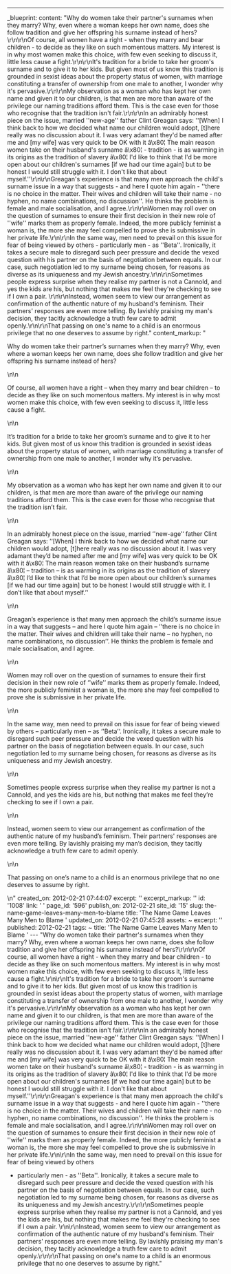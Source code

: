 ---
_blueprint:
  content: "Why do women take their partner's surnames when they marry? Why, even
    where a woman keeps her own name, does she follow tradition and give her offspring
    his surname instead of hers?\r\n\r\nOf course, all women have a right - when they
    marry and bear children - to decide as they like on such momentous matters. My
    interest is in why most women make this choice, with few even seeking to discuss
    it, little less cause a fight.\r\n\r\nIt's tradition for a bride to take her groom's
    surname and to give it to her kids. But given most of us know this tradition is
    grounded in sexist ideas about the property status of women, with marriage constituting
    a transfer of ownership from one male to another, I wonder why it's pervasive.\r\n\r\nMy
    observation as a woman who has kept her own name and given it to our children,
    is that men are more than aware of the privilege our naming traditions afford
    them. This is the case even for those who recognise that the tradition isn't fair.\r\n\r\nIn
    an admirably honest piece on the issue, married ''new-age'' father Clint Greagan
    says: ''[When] I think back to how we decided what name our children would adopt,
    [t]here really was no discussion about it. I was very adamant they'd be named
    after me and [my wife] was very quick to be OK with it â\x80¦ The main reason
    women take on their husband's surname â\x80¦ - tradition - is as warming in its
    origins as the tradition of slavery â\x80¦ I'd like to think that I'd be more
    open about our children's surnames [if we had our time again] but to be honest
    I would still struggle with it. I don't like that about myself.''\r\n\r\nGreagan's
    experience is that many men approach the child's surname issue in a way that suggests
    - and here I quote him again - ''there is no choice in the matter. Their wives
    and children will take their name - no hyphen, no name combinations, no discussion''.
    He thinks the problem is female and male socialisation, and I agree.\r\n\r\nWomen
    may roll over on the question of surnames to ensure their first decision in their
    new role of ''wife'' marks them as properly female. Indeed, the more publicly
    feminist a woman is, the more she may feel compelled to prove she is submissive
    in her private life.\r\n\r\nIn the same way, men need to prevail on this issue
    for fear of being viewed by others - particularly men - as ''Beta''. Ironically,
    it takes a secure male to disregard such peer pressure and decide the vexed question
    with his partner on the basis of negotiation between equals. In our case, such
    negotiation led to my surname being chosen, for reasons as diverse as its uniqueness
    and my Jewish ancestry.\r\n\r\nSometimes people express surprise when they realise
    my partner is not a Cannold, and yes the kids are his, but nothing that makes
    me feel they're checking to see if I own a pair. \r\n\r\nInstead, women seem to
    view our arrangement as confirmation of the authentic nature of my husband's feminism.
    Their partners' responses are even more telling. By lavishly praising my man's
    decision, they tacitly acknowledge a truth few care to admit openly.\r\n\r\nThat
    passing on one's name to a child is an enormous privilege that no one deserves
    to assume by right."
  content_markup: "<p>Why do women take their partner&rsquo;s surnames when they marry?
    Why, even where a woman keeps her own name, does she follow tradition and give
    her offspring his surname instead of hers?</p>\n\n<p>Of course, all women have
    a right &ndash; when they marry and bear children &ndash; to decide as they like
    on such momentous matters. My interest is in why most women make this choice,
    with few even seeking to discuss it, little less cause a fight.</p>\n\n<p>It&rsquo;s
    tradition for a bride to take her groom&rsquo;s surname and to give it to her
    kids. But given most of us know this tradition is grounded in sexist ideas about
    the property status of women, with marriage constituting a transfer of ownership
    from one male to another, I wonder why it&rsquo;s pervasive.</p>\n\n<p>My observation
    as a woman who has kept her own name and given it to our children, is that men
    are more than aware of the privilege our naming traditions afford them. This is
    the case even for those who recognise that the tradition isn&rsquo;t fair.</p>\n\n<p>In
    an admirably honest piece on the issue, married &lsquo;'new-age&rsquo;&lsquo;
    father Clint Greagan says: &rsquo;&lsquo;[When] I think back to how we decided
    what name our children would adopt, [t]here really was no discussion about it.
    I was very adamant they&rsquo;d be named after me and [my wife] was very quick
    to be OK with it â\x80¦ The main reason women take on their husband&rsquo;s surname
    â\x80¦ &ndash; tradition &ndash; is as warming in its origins as the tradition
    of slavery â\x80¦ I&rsquo;d like to think that I&rsquo;d be more open about our
    children&rsquo;s surnames [if we had our time again] but to be honest I would
    still struggle with it. I don&rsquo;t like that about myself.&rsquo;'</p>\n\n<p>Greagan&rsquo;s
    experience is that many men approach the child&rsquo;s surname issue in a way
    that suggests &ndash; and here I quote him again &ndash; &lsquo;'there is no choice
    in the matter. Their wives and children will take their name &ndash; no hyphen,
    no name combinations, no discussion&rsquo;&lsquo;. He thinks the problem is female
    and male socialisation, and I agree.</p>\n\n<p>Women may roll over on the question
    of surnames to ensure their first decision in their new role of &lsquo;'wife&rsquo;&lsquo;
    marks them as properly female. Indeed, the more publicly feminist a woman is,
    the more she may feel compelled to prove she is submissive in her private life.</p>\n\n<p>In
    the same way, men need to prevail on this issue for fear of being viewed by others
    &ndash; particularly men &ndash; as &lsquo;'Beta&rsquo;&lsquo;. Ironically, it
    takes a secure male to disregard such peer pressure and decide the vexed question
    with his partner on the basis of negotiation between equals. In our case, such
    negotiation led to my surname being chosen, for reasons as diverse as its uniqueness
    and my Jewish ancestry.</p>\n\n<p>Sometimes people express surprise when they
    realise my partner is not a Cannold, and yes the kids are his, but nothing that
    makes me feel they&rsquo;re checking to see if I own a pair.</p>\n\n<p>Instead,
    women seem to view our arrangement as confirmation of the authentic nature of
    my husband&rsquo;s feminism. Their partners' responses are even more telling.
    By lavishly praising my man&rsquo;s decision, they tacitly acknowledge a truth
    few care to admit openly.</p>\n\n<p>That passing on one&rsquo;s name to a child
    is an enormous privilege that no one deserves to assume by right.</p>\n"
  created_on: 2012-02-21 07:44:07
  excerpt: ''
  excerpt_markup: ''
  id: '1008'
  link: ' '
  page_id: '596'
  publish_on: 2012-02-21
  site_id: '15'
  slug: the-name-game-leaves-many-men-to-blame
  title: 'The Name Game Leaves Many Men to Blame '
  updated_on: 2012-02-21 07:45:28
assets: ~
excerpt: ''
published: 2012-02-21
tags: ~
title: 'The Name Game Leaves Many Men to Blame '
--- "Why do women take their partner's surnames when they marry? Why, even where a
  woman keeps her own name, does she follow tradition and give her offspring his surname
  instead of hers?\r\n\r\nOf course, all women have a right - when they marry and
  bear children - to decide as they like on such momentous matters. My interest is
  in why most women make this choice, with few even seeking to discuss it, little
  less cause a fight.\r\n\r\nIt's tradition for a bride to take her groom's surname
  and to give it to her kids. But given most of us know this tradition is grounded
  in sexist ideas about the property status of women, with marriage constituting a
  transfer of ownership from one male to another, I wonder why it's pervasive.\r\n\r\nMy
  observation as a woman who has kept her own name and given it to our children, is
  that men are more than aware of the privilege our naming traditions afford them.
  This is the case even for those who recognise that the tradition isn't fair.\r\n\r\nIn
  an admirably honest piece on the issue, married ''new-age'' father Clint Greagan
  says: ''[When] I think back to how we decided what name our children would adopt,
  [t]here really was no discussion about it. I was very adamant they'd be named after
  me and [my wife] was very quick to be OK with it â\x80¦ The main reason women take
  on their husband's surname â\x80¦ - tradition - is as warming in its origins as
  the tradition of slavery â\x80¦ I'd like to think that I'd be more open about our
  children's surnames [if we had our time again] but to be honest I would still struggle
  with it. I don't like that about myself.''\r\n\r\nGreagan's experience is that many
  men approach the child's surname issue in a way that suggests - and here I quote
  him again - ''there is no choice in the matter. Their wives and children will take
  their name - no hyphen, no name combinations, no discussion''. He thinks the problem
  is female and male socialisation, and I agree.\r\n\r\nWomen may roll over on the
  question of surnames to ensure their first decision in their new role of ''wife''
  marks them as properly female. Indeed, the more publicly feminist a woman is, the
  more she may feel compelled to prove she is submissive in her private life.\r\n\r\nIn
  the same way, men need to prevail on this issue for fear of being viewed by others
  - particularly men - as ''Beta''. Ironically, it takes a secure male to disregard
  such peer pressure and decide the vexed question with his partner on the basis of
  negotiation between equals. In our case, such negotiation led to my surname being
  chosen, for reasons as diverse as its uniqueness and my Jewish ancestry.\r\n\r\nSometimes
  people express surprise when they realise my partner is not a Cannold, and yes the
  kids are his, but nothing that makes me feel they're checking to see if I own a
  pair. \r\n\r\nInstead, women seem to view our arrangement as confirmation of the
  authentic nature of my husband's feminism. Their partners' responses are even more
  telling. By lavishly praising my man's decision, they tacitly acknowledge a truth
  few care to admit openly.\r\n\r\nThat passing on one's name to a child is an enormous
  privilege that no one deserves to assume by right."
